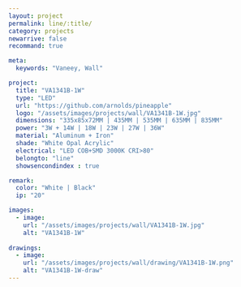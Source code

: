```yaml
---
layout: project
permalink: line/:title/
category: projects
newarrive: false
recommand: true

meta:
  keywords: "Vaneey, Wall"

project:
  title: "VA1341B-1W"
  type: "LED"
  url: "https://github.com/arnolds/pineapple"
  logo: "/assets/images/projects/wall/VA1341B-1W.jpg"
  dimensions: "335x85x72MM | 435MM | 535MM | 635MM | 835MM"
  power: "3W + 14W | 18W | 23W | 27W | 36W"
  material: "Aluminum + Iron"
  shade: "White Opal Acrylic"
  electrical: "LED COB+SMD 3000K CRI>80"
  belongto: "line"
  showsencondindex : true

remark:
  color: "White | Black"
  ip: "20"

images:
  - image:
    url: "/assets/images/projects/wall/VA1341B-1W.jpg"
    alt: "VA1341B-1W"
    
drawings:
  - image:
    url: "/assets/images/projects/wall/drawing/VA1341B-1W.png"
    alt: "VA1341B-1W-draw"
---
```

